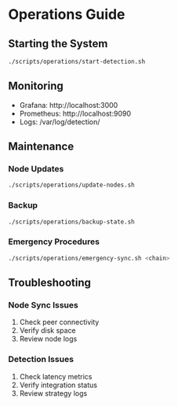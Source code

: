 # Operations Guide

## Starting the System
```bash
./scripts/operations/start-detection.sh
```

## Monitoring
- Grafana: http://localhost:3000
- Prometheus: http://localhost:9090
- Logs: /var/log/detection/

## Maintenance

### Node Updates
```bash
./scripts/operations/update-nodes.sh
```

### Backup
```bash
./scripts/operations/backup-state.sh
```

### Emergency Procedures
```bash
./scripts/operations/emergency-sync.sh <chain>
```

## Troubleshooting

### Node Sync Issues
1. Check peer connectivity
2. Verify disk space
3. Review node logs

### Detection Issues
1. Check latency metrics
2. Verify integration status
3. Review strategy logs
